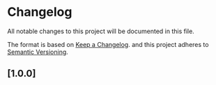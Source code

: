# Changelog

All notable changes to this project will be documented in this file.

The format is based on [Keep a Changelog](https://keepachangelog.com/en/1.1.0/).
and this project adheres to [Semantic Versioning](https://semver.org/spec/v2.0.0.html).

## \[1.0.0\]
